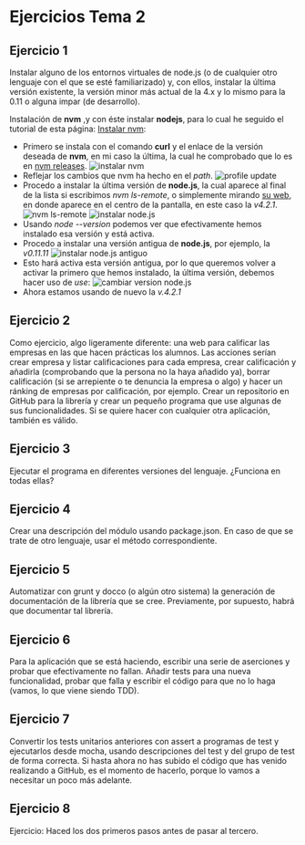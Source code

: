 # Ejercicios Tema 2
  
## Ejercicio 1

Instalar alguno de los entornos virtuales de node.js (o de cualquier otro lenguaje con el que se esté familiarizado) y, con ellos, instalar la última versión existente, la versión minor más actual de la 4.x y lo mismo para la 0.11 o alguna impar (de desarrollo).

Instalación de **nvm** ,y con éste instalar **nodejs**, para lo cual he seguido el tutorial de esta página: [Instalar nvm](https://www.digitalocean.com/community/tutorials/how-to-install-node-js-with-nvm-node-version-manager-on-a-vps):

- Primero se instala con el comando **curl** y el enlace de la versión deseada de **nvm**, en mi caso la última, la cual he comprobado que lo es en [nvm releases](https://github.com/creationix/nvm/releases).
![instalar nvm](http://i.imgur.com/gDzjOwA.png)
- Reflejar los cambios que nvm ha hecho en el *path*.
![profile update]()
- Procedo a instalar la última versión de **node.js**, la cual aparece al final de la lista si escribimos *nvm ls-remote*, o simplemente mirando [su web](https://nodejs.org/en/), en donde aparece en el centro de la pantalla, en este caso la *v4.2.1*.
![nvm ls-remote]()
![instalar node.js]()
- Usando *node --version* podemos ver que efectivamente hemos instalado esa versión y está activa.
- Procedo a instalar una versión antigua de **node.js**, por ejemplo, la *v0.11.11* 
![instalar node.js antiguo]()
- Esto hará activa esta versión antigua, por lo que queremos volver a activar la primero que hemos instalado, la última versión, debemos hacer uso de *use*:
![cambiar version node.js]()
- Ahora estamos usando de nuevo la *v.4.2.1*

## Ejercicio 2

Como ejercicio, algo ligeramente diferente: una web para calificar las empresas en las que hacen prácticas los alumnos. Las acciones serían crear empresa y listar calificaciones para cada empresa, crear calificación y añadirla (comprobando que la persona no la haya añadido ya), borrar calificación (si se arrepiente o te denuncia la empresa o algo) y hacer un ránking de empresas por calificación, por ejemplo. Crear un repositorio en GitHub para la librería y crear un pequeño programa que use algunas de sus funcionalidades. Si se quiere hacer con cualquier otra aplicación, también es válido.

## Ejercicio 3

Ejecutar el programa en diferentes versiones del lenguaje. ¿Funciona en todas ellas?

## Ejercicio 4

Crear una descripción del módulo usando package.json. En caso de que se trate de otro lenguaje, usar el método correspondiente. 

## Ejercicio 5

Automatizar con grunt y docco (o algún otro sistema) la generación de documentación de la librería que se cree. Previamente, por supuesto, habrá que documentar tal librería.

## Ejercicio 6

Para la aplicación que se está haciendo, escribir una serie de aserciones y probar que efectivamente no fallan. Añadir tests para una nueva funcionalidad, probar que falla y escribir el código para que no lo haga (vamos, lo que viene siendo TDD).

## Ejercicio 7

Convertir los tests unitarios anteriores con assert a programas de test y ejecutarlos desde mocha, usando descripciones del test y del grupo de test de forma correcta. Si hasta ahora no has subido el código que has venido realizando a GitHub, es el momento de hacerlo, porque lo vamos a necesitar un poco más adelante. 


## Ejercicio 8

Ejercicio: Haced los dos primeros pasos antes de pasar al tercero.
